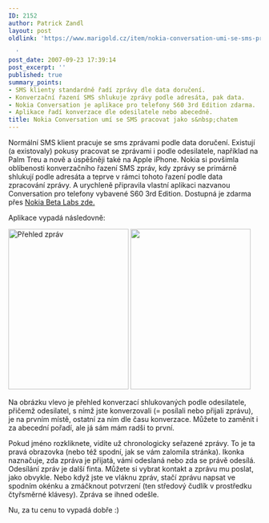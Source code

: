 ```yaml
---
ID: 2152
author: Patrick Zandl
layout: post
oldlink: 'https://www.marigold.cz/item/nokia-conversation-umi-se-sms-pracovat-jako-s-chatem

  '
post_date: 2007-09-23 17:39:14
post_excerpt: ''
published: true
summary_points:
- SMS klienty standardně řadí zprávy dle data doručení.
- Konverzační řazení SMS shlukuje zprávy podle adresáta, pak data.
- Nokia Conversation je aplikace pro telefony S60 3rd Edition zdarma.
- Aplikace řadí konverzace dle odesilatele nebo abecedně.
title: Nokia Conversation umí se SMS pracovat jako s&nbsp;chatem
---
```


Normální SMS klient pracuje se sms zprávami podle data doručení. Existují (a existovaly) pokusy pracovat se zprávami i podle odesilatele, například na Palm Treu a nově a úspěšněji také na Apple iPhone. Nokia si povšimla oblíbenosti konverzačního řazení SMS zpráv, kdy zprávy se primárně shlukují podle adresáta a teprve v rámci tohoto řazení podle data zpracování zprávy. A urychleně připravila vlastní aplikaci nazvanou Conversation pro telefony vybavené S60 3rd Edition. Dostupná je zdarma přes <a href="http://www.nokia.com/A4568203">Nokia Beta Labs zde.</a> 

Aplikace vypadá následovně:

<img src="http://www.marigold.cz/wp-content/conversation-prehled.jpg" width="240" height="320" alt="Přehled zpráv" title="Přehled zpráv" />
<img src="http://www.marigold.cz/wp-content/conversation-odesilana.jpg" width="240" height="320" alt="" title="" />

Na obrázku vlevo je přehled konverzací shlukovaných podle odesilatele, přičemž odesilatel, s nímž jste konverzovali (= posílali nebo přijali zprávu), je na prvním místě, ostatní za ním dle času konverzace. Můžete to zaměnit i za abecední pořadí, ale já sám mám radši to první. 

Pokud jméno rozkliknete, vidíte už chronologicky seřazené zprávy. To je ta pravá obrazovka (nebo též spodní, jak se vám zalomila stránka). Ikonka naznačuje, zda zpráva je přijatá, vámi odeslaná nebo zda se právě odesílá. Odesílání zpráv je další finta. Můžete si vybrat kontakt a zprávu mu poslat, jako obvykle. Nebo když jste ve vláknu zpráv, stačí zprávu napsat ve spodním okénku a zmáčknout potvrzení (ten středový čudlík v prostředku čtyřsměrné klávesy). Zpráva se ihned odešle. 

Nu, za tu cenu to vypadá dobře :)